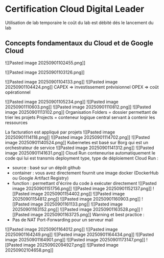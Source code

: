 # Certification Cloud Digital Leader

Utilisation de lab temporaire
le coût du lab est débité dés le lancement du lab

## Concepts fondamentaux du Cloud et de Google Cloud

![[Pasted image 20250901102455.png]]

![[Pasted image 20250901103126.png]]

![[Pasted image 20250901104133.png]]
![[Pasted image 20250901104424.png]]
CAPEX => investissement prévisionnel
OPEX => coût opérationnel

![[Pasted image 20250901105234.png]]
![[Pasted image 20250901110603.png]]
![[Pasted image 20250901110812.png]]
![[Pasted image 20250901113102.png]]
Organisation
Folders = dossier permettant de trier les projets
Projects = conteneur logique central servant à contenir les ressources

La facturation est appliqué par projets
![[Pasted image 20250901114118.png]]
![[Pasted image 20250901114702.png]]
![[Pasted image 20250901140524.png]]
Kubernetes est basé sur Borg qui est un orchestrateur de service
![[Pasted image 20250901141312.png]]
![[Pasted image 20250901141631.png]]
Cloud Run conteneurise automatiquement le code qui lui est transmis
deployment type, type de déploiement Cloud Run :
- source : basé sur un dépôt github
- container : vous avez directement fournit une image docker (DockerHub ou Google Artifact Registry)
- function : permettant d'écrire du code à exécuter directement
![[Pasted image 20250901151756.png]]
![[Pasted image 20250901152137.png]]
![[Pasted image 20250901154402.png]]
![[Pasted image 20250901154812.png]]
![[Pasted image 20250901160903.png]]
![[Pasted image 20250901161133.png]]
![[Pasted image 20250901163152.png]]
![[Pasted image 20250901163528.png]]
![[Pasted image 20250901163725.png]]
Warning et best practice :
- Pas de NAT Port-Forwarding pour un serveur mail

![[Pasted image 20250901164012.png]]
![[Pasted image 20250901164249.png]]
![[Pasted image 20250901164434.png]]
![[Pasted image 20250901164901.png]]
![[Pasted image 20250901173147.png]]
![[Pasted image 20250902094927.png]]
![[Pasted image 20250902104658.png]]
